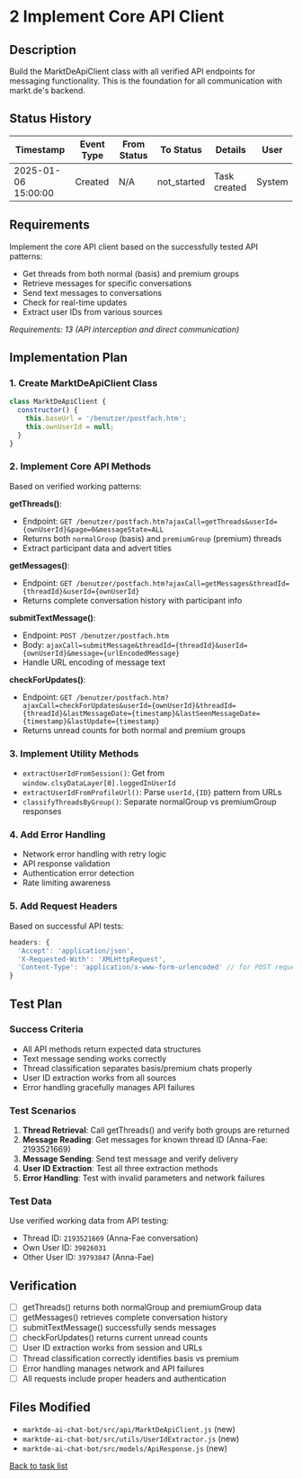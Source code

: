 # 2 Implement Core API Client

## Description

Build the MarktDeApiClient class with all verified API endpoints for messaging functionality. This is the foundation for all communication with markt.de's backend.

## Status History

| Timestamp | Event Type | From Status | To Status | Details | User |
|-----------|------------|-------------|-----------|---------|------|
| 2025-01-06 15:00:00 | Created | N/A | not_started | Task created | System |

## Requirements

Implement the core API client based on the successfully tested API patterns:
- Get threads from both normal (basis) and premium groups
- Retrieve messages for specific conversations
- Send text messages to conversations
- Check for real-time updates
- Extract user IDs from various sources

_Requirements: 13 (API interception and direct communication)_

## Implementation Plan

### 1. Create MarktDeApiClient Class
```javascript
class MarktDeApiClient {
  constructor() {
    this.baseUrl = '/benutzer/postfach.htm';
    this.ownUserId = null;
  }
}
```

### 2. Implement Core API Methods
Based on verified working patterns:

**getThreads()**: 
- Endpoint: `GET /benutzer/postfach.htm?ajaxCall=getThreads&userId={ownUserId}&page=0&messageState=ALL`
- Returns both `normalGroup` (basis) and `premiumGroup` (premium) threads
- Extract participant data and advert titles

**getMessages()**:
- Endpoint: `GET /benutzer/postfach.htm?ajaxCall=getMessages&threadId={threadId}&userId={ownUserId}`
- Returns complete conversation history with participant info

**submitTextMessage()**:
- Endpoint: `POST /benutzer/postfach.htm`
- Body: `ajaxCall=submitMessage&threadId={threadId}&userId={ownUserId}&message={urlEncodedMessage}`
- Handle URL encoding of message text

**checkForUpdates()**:
- Endpoint: `GET /benutzer/postfach.htm?ajaxCall=checkForUpdates&userId={ownUserId}&threadId={threadId}&lastMessageDate={timestamp}&lastSeenMessageDate={timestamp}&lastUpdate={timestamp}`
- Returns unread counts for both normal and premium groups

### 3. Implement Utility Methods
- `extractUserIdFromSession()`: Get from `window.clsyDataLayer[0].loggedInUserId`
- `extractUserIdFromProfileUrl()`: Parse `userId,{ID}` pattern from URLs
- `classifyThreadsByGroup()`: Separate normalGroup vs premiumGroup responses

### 4. Add Error Handling
- Network error handling with retry logic
- API response validation
- Authentication error detection
- Rate limiting awareness

### 5. Add Request Headers
Based on successful API tests:
```javascript
headers: {
  'Accept': 'application/json',
  'X-Requested-With': 'XMLHttpRequest',
  'Content-Type': 'application/x-www-form-urlencoded' // for POST requests
}
```

## Test Plan

### Success Criteria
- All API methods return expected data structures
- Text message sending works correctly
- Thread classification separates basis/premium chats properly
- User ID extraction works from all sources
- Error handling gracefully manages API failures

### Test Scenarios
1. **Thread Retrieval**: Call getThreads() and verify both groups are returned
2. **Message Reading**: Get messages for known thread ID (Anna-Fae: 2193521669)
3. **Message Sending**: Send test message and verify delivery
4. **User ID Extraction**: Test all three extraction methods
5. **Error Handling**: Test with invalid parameters and network failures

### Test Data
Use verified working data from API testing:
- Thread ID: `2193521669` (Anna-Fae conversation)
- Own User ID: `39826031`
- Other User ID: `39793847` (Anna-Fae)

## Verification

- [ ] getThreads() returns both normalGroup and premiumGroup data
- [ ] getMessages() retrieves complete conversation history
- [ ] submitTextMessage() successfully sends messages
- [ ] checkForUpdates() returns current unread counts
- [ ] User ID extraction works from session and URLs
- [ ] Thread classification correctly identifies basis vs premium
- [ ] Error handling manages network and API failures
- [ ] All requests include proper headers and authentication

## Files Modified

- `marktde-ai-chat-bot/src/api/MarktDeApiClient.js` (new)
- `marktde-ai-chat-bot/src/utils/UserIdExtractor.js` (new)
- `marktde-ai-chat-bot/src/models/ApiResponse.js` (new)

[Back to task list](./tasks.md)